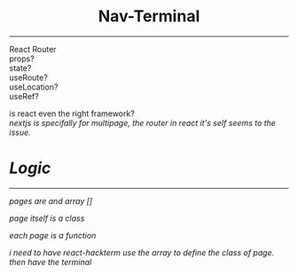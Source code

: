 #      <center>Nav-Terminal</center>
--------------------------------
React Router</br>props?</br>state?</br>useRoute?</br>useLocation?</br>useRef?


is react even the right framework?</br>
<i>nextjs is specifally for multipage, the router in react it's self seems to the issue.<i />

# Logic
------------
pages are and array []

page itself is a class


each page is a function


i need to have react-hackterm
use the array to
define the class of page.
then
have the terminal
